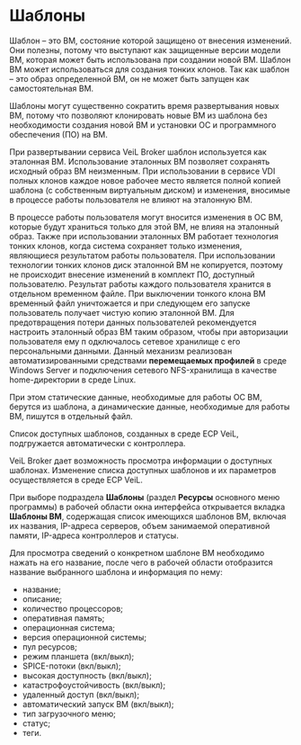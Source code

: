 # Шаблоны

Шаблон – это ВМ, состояние которой защищено от внесения изменений. Они полезны, потому что выступают 
как защищенные версии модели ВМ, которая может быть использована при создании новой ВМ. 
Шаблон ВМ может использоваться для создания тонких клонов. Так как шаблон – это образ определенной ВМ, 
он не может быть запущен как самостоятельная ВМ. 

Шаблоны могут существенно сократить время развертывания новых ВМ, потому что позволяют клонировать 
новые ВМ из шаблона без необходимости создания новой ВМ и установки ОС и программного обеспечения (ПО) на ВМ.
 
При развертывании сервиса VeiL  Broker шаблон используется как эталонная ВМ. Использование эталонных 
ВМ позволяет сохранять исходный образ ВМ неизменным. При использовании в сервисе VDI полных клонов 
каждое новое рабочее место является полной копией шаблона (с собственным виртуальным диском) и изменения, 
вносимые в процессе работы пользователя не влияют на эталонную ВМ.

В процессе работы пользователя могут вносится изменения в ОС ВМ, которые будут храниться только для этой ВМ, 
не влияя на эталонный образ. Также при использовании эталонных ВМ работает технология тонких клонов, 
когда система сохраняет только изменения, являющиеся результатом работы пользователя. При использовании 
технологии тонких клонов диск эталонной ВМ не копируется, поэтому не происходит внесение изменений 
в комплект ПО, доступный пользователю. Результат работы каждого пользователя хранится в отдельном 
временном файле. При выключении тонкого клона ВМ временный файл уничтожается и при следующем его запуске 
пользователь получает чистую копию эталонной ВМ. Для предотвращения потери данных пользователей 
рекомендуется настроить эталонный образ ВМ таким образом, чтобы при авторизации пользователя ему п
одключалось сетевое хранилище с его персональными данными. Данный механизм реализован 
автоматизированными средствами **перемещаемых профилей** в среде Windows Server и подключения сетевого 
NFS-хранилища в качестве home-директории в среде Linux.

При этом статические данные, необходимые для работы ОС ВМ, берутся из шаблона, а динамические данные, 
необходимые для работы ВМ, пишутся в отдельный файл. 

Список доступных шаблонов, созданных в среде ECP VeiL, подгружается автоматически с контроллера.

VeiL Broker дает возможность просмотра информации о доступных шаблонах. Изменение списка доступных 
шаблонов и их параметров осуществляется в среде ECP VeiL.

При выборе подраздела **Шаблоны** (раздел **Ресурсы** основного меню программы) в рабочей области 
окна интерфейса открывается вкладка **Шаблоны ВМ**, содержащая список имеющихся шаблонов ВМ, включая 
их названия, IP-адреса серверов, объем занимаемой оперативной памяти, IP-адреса контроллеров и статусы.
 
Для просмотра сведений о конкретном шаблоне ВМ необходимо нажать на его название, после чего в 
рабочей области отобразится название выбранного шаблона и информация по нему:

- название;
- описание;
- количество процессоров;
- оперативная память;
- операционная система;
- версия операционной системы;
- пул ресурсов;
- режим планшета (вкл/выкл);
- SPICE-потоки (вкл/выкл);
- высокая доступность (вкл/выкл);
- катастрофоустойчивость (вкл/выкл);
- удаленный доступ (вкл/выкл);
- автоматический запуск ВМ (вкл/выкл);
- тип загрузочного меню;
- статус;
- теги.
